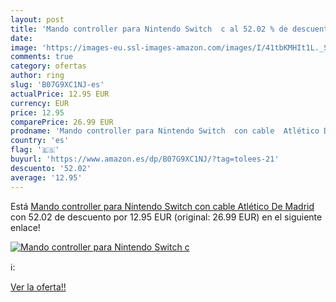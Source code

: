 ```yaml
---
layout: post
title: 'Mando controller para Nintendo Switch  c al 52.02 % de descuento'
date: 
image: 'https://images-eu.ssl-images-amazon.com/images/I/41tbKMHIt1L._SL200_.jpg'
comments: true
category: ofertas
author: ring
slug: 'B07G9XC1NJ-es'
actualPrice: 12.95 EUR
currency: EUR
price: 12.95
comparePrice: 26.99 EUR
prodname: 'Mando controller para Nintendo Switch  con cable  Atlético De Madrid'
country: 'es'
flag: '🇪🇸'
buyurl: 'https://www.amazon.es/dp/B07G9XC1NJ/?tag=tolees-21'
descuento: '52.02'
average: '12.95'
---
```


Está [Mando controller para Nintendo Switch  con cable  Atlético De Madrid](https://www.amazon.es/dp/B07G9XC1NJ/?tag=tolees-21) con 52.02 de descuento por 12.95 EUR (original: 26.99 EUR) en el siguiente enlace!

[![Mando controller para Nintendo Switch  c](https://images-eu.ssl-images-amazon.com/images/I/41tbKMHIt1L._SL200_.jpg)](https://www.amazon.es/dp/B07G9XC1NJ/?tag=tolees-21)

ℹ️:


[Ver la oferta!!](https://www.amazon.es/dp/B07G9XC1NJ/?tag=tolees-21)
